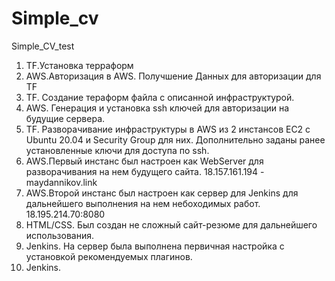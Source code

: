 # Simple_cv
Simple_CV_test

1. TF.Установка терраформ
2. AWS.Авторизация в AWS. Получшение Данных для авторизации для TF
3. TF. Создание тераформ файла с описанной инфраструктурой. 
4. AWS. Генерация и установка ssh ключей для авторизации на будущие сервера.
5. TF. Разворачивание инфраструктуры в AWS из 2 инстансов EC2 c Ubuntu 20.04 и Security Group для них. Дополнительно заданы ранее установленные ключи для доступа по ssh.
6. AWS.Первый инстанс был настроен как WebServer для разворачивания на нем будущего сайта. 18.157.161.194 - maydannikov.link
7. AWS.Второй инстанс был настроен как сервер для Jenkins для дальнейшего выполнения на нем небоходимых работ. 18.195.214.70:8080
8. HTML/CSS. Был создан не сложный сайт-резюме для дальнейшего использования.
9. Jenkins. На сервер была выполнена первичная настройка с установкой рекомендуемых плагинов.
10. Jenkins. 